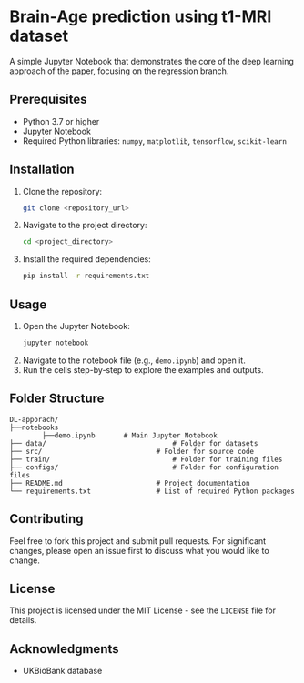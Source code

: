 # Brain-Age prediction using t1-MRI dataset

A simple Jupyter Notebook that demonstrates the core of the deep learning approach of the paper, focusing on the regression branch.

## Prerequisites

- Python 3.7 or higher
- Jupyter Notebook
- Required Python libraries: `numpy`, `matplotlib`, `tensorflow`, `scikit-learn`

## Installation

1. Clone the repository:
   ```bash
   git clone <repository_url>
   ```
2. Navigate to the project directory:
   ```bash
   cd <project_directory>
   ```
3. Install the required dependencies:
   ```bash
   pip install -r requirements.txt
   ```

## Usage

1. Open the Jupyter Notebook:
   ```bash
   jupyter notebook
   ```
2. Navigate to the notebook file (e.g., `demo.ipynb`) and open it.
3. Run the cells step-by-step to explore the examples and outputs.

## Folder Structure

```
DL-apporach/
├──notebooks
		├──demo.ipynb 		# Main Jupyter Notebook
├── data/                   			# Folder for datasets
├── src/                 			# Folder for source code
├── train/                   			# Folder for training files
├── configs/                 			# Folder for configuration files
├── README.md               		# Project documentation
└── requirements.txt        		# List of required Python packages
```

## Contributing

Feel free to fork this project and submit pull requests. For significant changes, please open an issue first to discuss what you would like to change.

## License

This project is licensed under the MIT License - see the `LICENSE` file for details.

## Acknowledgments

- UKBioBank database

